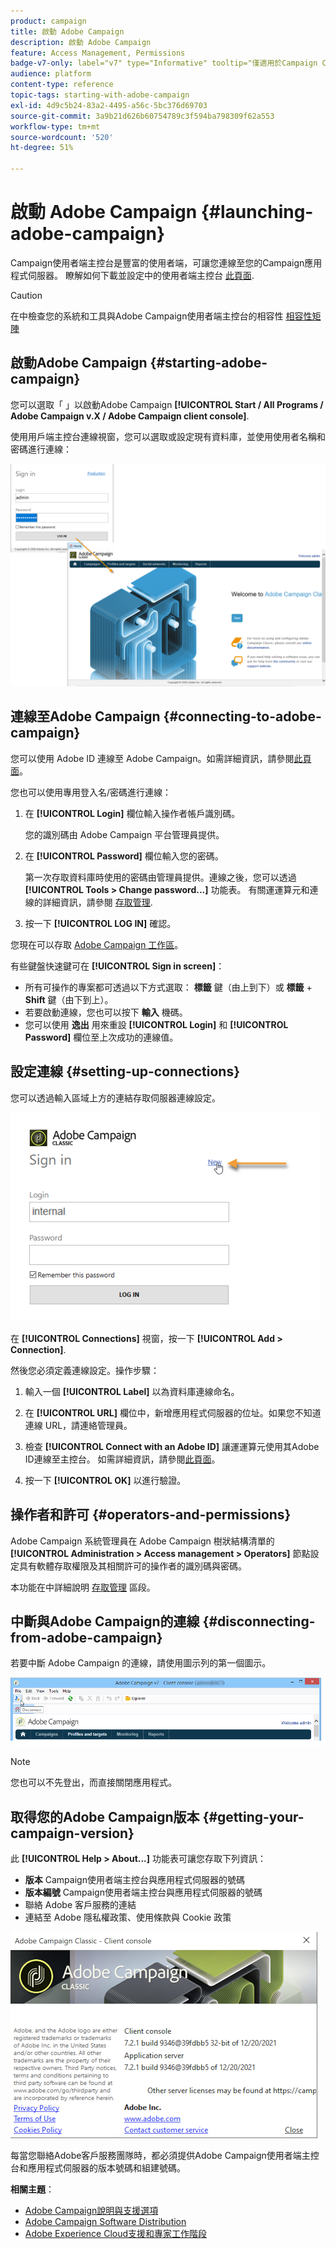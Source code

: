 ```yaml
---
product: campaign
title: 啟動 Adobe Campaign
description: 啟動 Adobe Campaign
feature: Access Management, Permissions
badge-v7-only: label="v7" type="Informative" tooltip="僅適用於Campaign Classic v7"
audience: platform
content-type: reference
topic-tags: starting-with-adobe-campaign
exl-id: 4d9c5b24-83a2-4495-a56c-5bc376d69703
source-git-commit: 3a9b21d626b60754789c3f594ba798309f62a553
workflow-type: tm+mt
source-wordcount: '520'
ht-degree: 51%

---
```


# 啟動 Adobe Campaign {#launching-adobe-campaign}



Campaign使用者端主控台是豐富的使用者端，可讓您連線至您的Campaign應用程式伺服器。 瞭解如何下載並設定中的使用者端主控台 [此頁面](../../installation/using/installing-the-client-console.md).

>[!CAUTION]
>
>在中檢查您的系統和工具與Adobe Campaign使用者端主控台的相容性 [相容性矩陣](../../rn/using/compatibility-matrix.md#ClientConsoleoperatingsystems)

## 啟動Adobe Campaign {#starting-adobe-campaign}

您可以選取「 」以啟動Adobe Campaign **[!UICONTROL Start / All Programs / Adobe Campaign v.X / Adobe Campaign client console]**.

使用用戶端主控台連線視窗，您可以選取或設定現有資料庫，並使用使用者名稱和密碼進行連線：

![](assets/acc-logon.png)

## 連線至Adobe Campaign {#connecting-to-adobe-campaign}

您可以使用 Adobe ID 連線至 Adobe Campaign。如需詳細資訊，請參閱[此頁面](../../integrations/using/about-adobe-id.md)。

您也可以使用專用登入名/密碼進行連線：

1. 在 **[!UICONTROL Login]** 欄位輸入操作者帳戶識別碼。

   您的識別碼由 Adobe Campaign 平台管理員提供。

1. 在 **[!UICONTROL Password]** 欄位輸入您的密碼。

   第一次存取資料庫時使用的密碼由管理員提供。連線之後，您可以透過 **[!UICONTROL Tools > Change password...]** 功能表。 有關運運算元和連線的詳細資訊，請參閱 [存取管理](../../platform/using/access-management.md).

1. 按一下 **[!UICONTROL LOG IN]** 確認。<!--You can also press the **Enter** key to launch connection.-->

您現在可以存取 [Adobe Campaign 工作區](../../platform/using/adobe-campaign-workspace.md)。

有些鍵盤快速鍵可在 **[!UICONTROL Sign in screen]**：
* 所有可操作的專案都可透過以下方式選取： **標籤** 鍵（由上到下）或 **標籤** + **Shift** 鍵（由下到上）。
* 若要啟動連線，您也可以按下 **輸入** 機碼。
* 您可以使用 **逸出** 用來重設 **[!UICONTROL Login]** 和 **[!UICONTROL Password]** 欄位至上次成功的連線值。

## 設定連線 {#setting-up-connections}

您可以透過輸入區域上方的連結存取伺服器連線設定。

![](assets/s_ncs_user_connections_management.png)

在 **[!UICONTROL Connections]** 視窗，按一下 **[!UICONTROL Add > Connection]**.

然後您必須定義連線設定。操作步驟：

1. 輸入一個 **[!UICONTROL Label]** 以為資料庫連線命名。

1. 在 **[!UICONTROL URL]** 欄位中，新增應用程式伺服器的位址。如果您不知道連線 URL，請連絡管理員。

1. 檢查 **[!UICONTROL Connect with an Adobe ID]** 讓運運算元使用其Adobe ID連線至主控台。 如需詳細資訊，請參閱[此頁面](../../integrations/using/about-adobe-id.md)。

1. 按一下 **[!UICONTROL OK]** 以進行驗證。

## 操作者和許可 {#operators-and-permissions}

Adobe Campaign 系統管理員在 Adobe Campaign 樹狀結構清單的 **[!UICONTROL Administration > Access management > Operators]** 節點設定具有軟體存取權限及其相關許可的操作者的識別碼與密碼。

本功能在中詳細說明 [存取管理](../../platform/using/access-management.md) 區段。

## 中斷與Adobe Campaign的連線 {#disconnecting-from-adobe-campaign}

若要中斷 Adobe Campaign 的連線，請使用圖示列的第一個圖示。

![](assets/s_ncs_user_deconnexion.png)

>[!NOTE]
>
>您也可以不先登出，而直接關閉應用程式。

## 取得您的Adobe Campaign版本 {#getting-your-campaign-version}

此 **[!UICONTROL Help > About...]** 功能表可讓您存取下列資訊：

* **版本** Campaign使用者端主控台與應用程式伺服器的號碼
* **版本編號** Campaign使用者端主控台與應用程式伺服器的號碼
* 聯絡 Adobe 客戶服務的連結
* 連結至 Adobe 隱私權政策、使用條款與 Cookie 政策

![](assets/about-acc.png)

每當您聯絡Adobe客戶服務團隊時，都必須提供Adobe Campaign使用者端主控台和應用程式伺服器的版本號碼和組建號碼。

**相關主題**：

* [Adobe Campaign說明與支援選項](../../support.md)
* [Adobe Campaign Software Distribution](https://experience.adobe.com/#/downloads/content/software-distribution/en/campaign.html)
* [Adobe Experience Cloud支援和專家工作階段](https://helpx.adobe.com/tw/enterprise/admin-guide.html/enterprise/using/support-for-experience-cloud.ug.html)
